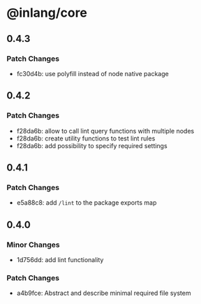 # @inlang/core

## 0.4.3

### Patch Changes

- fc30d4b: use polyfill instead of node native package

## 0.4.2

### Patch Changes

- f28da6b: allow to call lint query functions with multiple nodes
- f28da6b: create utility functions to test lint rules
- f28da6b: add possibility to specify required settings

## 0.4.1

### Patch Changes

- e5a88c8: add `/lint` to the package exports map

## 0.4.0

### Minor Changes

- 1d756dd: add lint functionality

### Patch Changes

- a4b9fce: Abstract and describe minimal required file system
